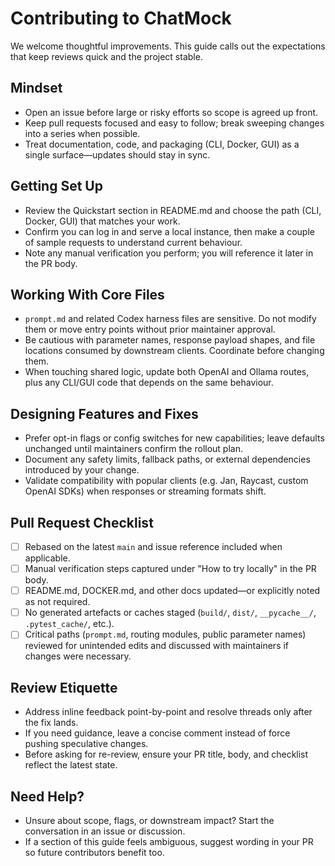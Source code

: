 # Contributing to ChatMock

We welcome thoughtful improvements. This guide calls out the expectations that keep reviews quick and the project stable.

## Mindset
- Open an issue before large or risky efforts so scope is agreed up front.
- Keep pull requests focused and easy to follow; break sweeping changes into a series when possible.
- Treat documentation, code, and packaging (CLI, Docker, GUI) as a single surface—updates should stay in sync.

## Getting Set Up
- Review the Quickstart section in README.md and choose the path (CLI, Docker, GUI) that matches your work.
- Confirm you can log in and serve a local instance, then make a couple of sample requests to understand current behaviour.
- Note any manual verification you perform; you will reference it later in the PR body.

## Working With Core Files
- `prompt.md` and related Codex harness files are sensitive. Do not modify them or move entry points without prior maintainer approval.
- Be cautious with parameter names, response payload shapes, and file locations consumed by downstream clients. Coordinate before changing them.
- When touching shared logic, update both OpenAI and Ollama routes, plus any CLI/GUI code that depends on the same behaviour.

## Designing Features and Fixes
- Prefer opt-in flags or config switches for new capabilities; leave defaults unchanged until maintainers confirm the rollout plan.
- Document any safety limits, fallback paths, or external dependencies introduced by your change.
- Validate compatibility with popular clients (e.g. Jan, Raycast, custom OpenAI SDKs) when responses or streaming formats shift.

## Pull Request Checklist
- [ ] Rebased on the latest `main` and issue reference included when applicable.
- [ ] Manual verification steps captured under "How to try locally" in the PR body.
- [ ] README.md, DOCKER.md, and other docs updated—or explicitly noted as not required.
- [ ] No generated artefacts or caches staged (`build/`, `dist/`, `__pycache__/`, `.pytest_cache/`, etc.).
- [ ] Critical paths (`prompt.md`, routing modules, public parameter names) reviewed for unintended edits and discussed with maintainers if changes were necessary.

## Review Etiquette
- Address inline feedback point-by-point and resolve threads only after the fix lands.
- If you need guidance, leave a concise comment instead of force pushing speculative changes.
- Before asking for re-review, ensure your PR title, body, and checklist reflect the latest state.

## Need Help?
- Unsure about scope, flags, or downstream impact? Start the conversation in an issue or discussion.
- If a section of this guide feels ambiguous, suggest wording in your PR so future contributors benefit too.
